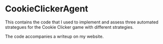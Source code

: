 # CookieClickerAgent

This contains the code that I used to implement and assess three automated strategues for the Cookie Clicker game with different strategies.


The code accompanies a writeup on my website.





